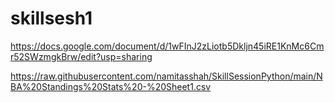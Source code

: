 # skillsesh1


https://docs.google.com/document/d/1wFInJ2zLiotb5Dkljn45iRE1KnMc6Cmr52SWzmgkBrw/edit?usp=sharing


https://raw.githubusercontent.com/namitasshah/SkillSessionPython/main/NBA%20Standings%20Stats%20-%20Sheet1.csv 
